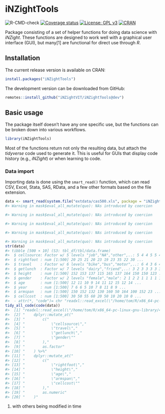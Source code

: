 
<!-- README.md is generated from README.Rmd. Please edit that file -->

# iNZightTools

![R-CMD-check](https://github.com/iNZightVIT/iNZightTools/workflows/R-CMD-check/badge.svg)
[![Coverage
status](https://codecov.io/gh/iNZightVIT/iNZightTools/branch/dev/graph/badge.svg)](https://codecov.io/github/iNZightVIT/iNZightTools?branch=dev)
[![License: GPL
v3](https://img.shields.io/badge/License-GPL%20v3-blue.svg)](http://www.gnu.org/licenses/gpl-3.0)
[![CRAN](https://www.r-pkg.org/badges/version/iNZightTools)](https://CRAN.R-project.org/package=iNZightTools)

Package consisting of a set of helper functions for doing data science
with *iNZight*. These functions are designed to work well with a
graphical user interface (GUI), but many\[1\] are functional for direct
use through *R*.

## Installation

The current release version is available on CRAN:

``` r
install.packages("iNZightTools")
```

The development version can be downloaded from GitHub:

``` r
remotes::install_github("iNZightVIT/iNZightTools@dev")
```

## Basic usage

The package itself doesn’t have any one specific use, but the functions
can be broken down into various workflows.

``` r
library(iNZightTools)
```

Most of the functions return not only the resulting data, but attach the
*tidyverse* code used to generate it. This is useful for GUIs that
display code history (e.g., *iNZight*) or when learning to code.

### Data import

Importing data is done using the `smart_read()` function, which can read
CSV, Excel, Stata, SAS, RData, and a few other formats based on the file
extension.

``` r
data <- smart_read(system.file("extdata/cas500.xls", package = "iNZightTools"))
#> Warning in mask$eval_all_mutate(quo): NAs introduced by coercion

#> Warning in mask$eval_all_mutate(quo): NAs introduced by coercion

#> Warning in mask$eval_all_mutate(quo): NAs introduced by coercion

#> Warning in mask$eval_all_mutate(quo): NAs introduced by coercion

#> Warning in mask$eval_all_mutate(quo): NAs introduced by coercion
str(data)
#> tibble [500 × 10] (S3: tbl_df/tbl/data.frame)
#>  $ cellsource: Factor w/ 5 levels "job","NA","other",..: 5 4 4 5 5 4 4 5 4 3 ...
#>  $ rightfoot : num [1:500] 20 25 21 20 23 19 23 35 22 30 ...
#>  $ travel    : Factor w/ 6 levels "bike","bus","motor",..: 6 4 3 6 4 3 3 3 3 6 ...
#>  $ getlunch  : Factor w/ 7 levels "dairy","friend",..: 3 2 3 3 3 3 3 7 3 7 ...
#>  $ height    : num [1:500] 152 153 137 115 165 137 164 150 150 123 ...
#>  $ gender    : Factor w/ 2 levels "female","male": 2 1 2 2 1 1 1 1 1 2 ...
#>  $ age       : num [1:500] 12 11 10 9 14 11 12 15 12 14 ...
#>  $ year      : num [1:500] 7 6 6 5 10 7 8 11 8 9 ...
#>  $ armspan   : num [1:500] 150 152 132 130 160 50 164 100 152 23 ...
#>  $ cellcost  : num [1:500] 30 50 55 60 20 50 10 20 10 0 ...
#>  - attr(*, "code")= chr "readxl::read_excel(\"/home/tom/R/x86_64-pc-linux-gnu-library/4.1/iNZightTools/extdata/cas500.xls\") %>% dplyr::"| __truncated__
tidy_all_code(code(data))
#>  [1] "readxl::read_excel(\"/home/tom/R/x86_64-pc-linux-gnu-library/4.1/iNZightTools/extdata/cas500.xls\") %>%"
#>  [2] "    dplyr::mutate_at("                                                                                  
#>  [3] "        c("                                                                                             
#>  [4] "            \"cellsource\","                                                                            
#>  [5] "            \"travel\","                                                                                
#>  [6] "            \"getlunch\","                                                                              
#>  [7] "            \"gender\""                                                                                 
#>  [8] "        ),"                                                                                             
#>  [9] "        as.factor"                                                                                      
#> [10] "    ) %>%"                                                                                              
#> [11] "    dplyr::mutate_at("                                                                                  
#> [12] "        c("                                                                                             
#> [13] "            \"rightfoot\","                                                                             
#> [14] "            \"height\","                                                                                
#> [15] "            \"age\","                                                                                   
#> [16] "            \"armspan\","                                                                               
#> [17] "            \"cellcost\""                                                                               
#> [18] "        ),"                                                                                             
#> [19] "        as.numeric"                                                                                     
#> [20] "    )"
```

1.  with others being modified in time
